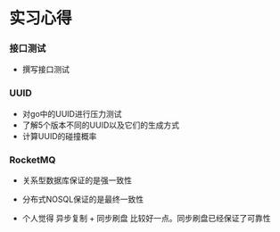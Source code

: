 # 实习心得

### 接口测试
* 撰写接口测试

### UUID
* 对go中的UUID进行压力测试
* 了解5个版本不同的UUID以及它们的生成方式
* 计算UUID的碰撞概率

### RocketMQ
* 关系型数据库保证的是强一致性
* 分布式NOSQL保证的是最终一致性

* 个人觉得 异步复制 + 同步刷盘 比较好一点。同步刷盘已经保证了可靠性